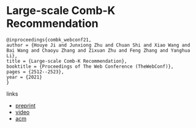 # Large-scale Comb-K Recommendation

```
@inproceedings{combk_webconf21,
author = {Houye Ji and Junxiong Zhu and Chuan Shi and Xiao Wang and Bai Wang and Chaoyu Zhang and Zixuan Zhu and Feng Zhang and Yanghua Li},
title = {Large-scale Comb-K Recommendation},
booktitle = {Proceedings of The Web Conference (TheWebConf)},
pages = {2512--2523},
year = {2021}
}
```

links
- [preprint](http://shichuan.org/doc/106.pdf)
- [video](https://www.youtube.com/watch?v=_pSQVWZsyEQ)
- [acm](https://dl.acm.org/doi/10.1145/3442381.3449924)